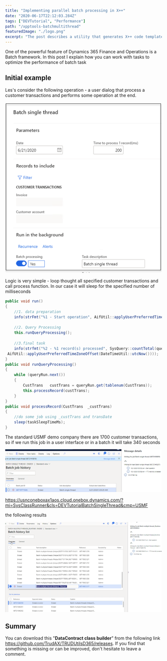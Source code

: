 ```yaml
---
title: "Implementing parallel batch processing in X++"
date: "2020-06-17T22:12:03.284Z"
tags: ["DEVTutorial", "Performance"]
path: "/xpptools-batchmultithread"
featuredImage: "./logo.png"
excerpt: "The post describes a utility that generates X++ code template for Data provider and Controller classes."
---
```


One of the powerful feature of Dynamics 365 Finance and Operations is a Batch framework. In this post I explain how you can work with tasks to optimize the performance of batch task

## Initial example 

Les's consider the following operation - a user dialog that process a customer transactions and performs some operation at the end. 

![](SingleThreadBatch.png)



Logic is very simple - loop thought all specified customer transactions and call process function. In our case it will sleep for the specified number of milliseconds

```csharp
public void run()
{
    //1. data preparation
    info(strFmt("%1 - Start operation", AifUtil::applyUserPreferredTimeZoneOffset(DateTimeUtil::utcNow())));

    //2. Query Processing
    this.runQueryProcessing();

    //3.final task
    info(strfmt("%2 - %1 record(s) processed", SysQuery::countTotal(queryRun),
 AifUtil::applyUserPreferredTimeZoneOffset(DateTimeUtil::utcNow())));
}
public void runQueryProcessing()
{
    while (queryRun.next())
    {
        CustTrans   custTrans = queryRun.get(tablenum(CustTrans));
        this.processRecord(custTrans);
    }
}
public void processRecord(CustTrans  _custTrans)
{
    //do some job using _custTrans and transDate
    sleep(taskSleepTimeMs);
}
```

The standard USMF demo company there are 1700 customer transactions, so if we run this job in a user interface or in a batch it will take 340 seconds

![](BatchResults.png)



https://usnconeboxax1aos.cloud.onebox.dynamics.com/?mi=SysClassRunner&cls=DEVTutorialBatchSingleThread&cmp=USMF



the following results

![Multiple Thread Result](MultipleThreadResult.png)



## Summary

You can download this "**DataContract class builder**" from the following link https://github.com/TrudAX/TRUDUtilsD365/releases. If you find that something is missing or can be improved, don't hesitate to leave a comment.
